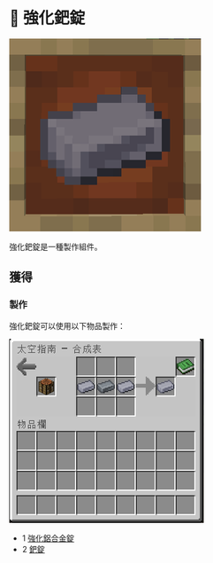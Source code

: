 # 💎 強化鈀錠

![](<../.gitbook/assets/image (245).png>)

強化鈀錠是一種製作組件。

## 獲得

### 製作

強化鈀錠可以使用以下物品製作：

![](<../.gitbook/assets/image (228) (1).png>)

* 1 [強化鋁合金錠](reinforced-aluminium-alloy-ingot.md)
* 2 [鈀錠](palladium-ingot.md)
